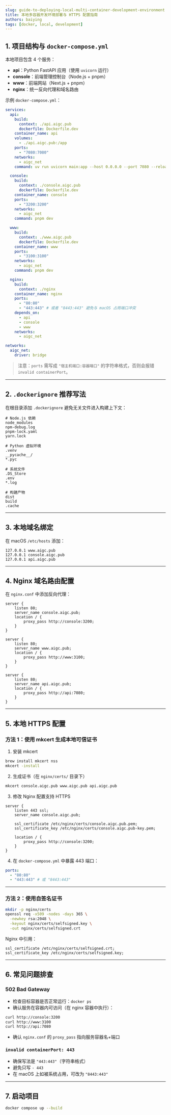 ```yaml
---
slug: guide-to-deploying-local-multi-container-development-environment
title: 本地多容器开发环境部署与 HTTPS 配置指南
authors: baiying
tags: [docker, local, development]
---
```


## 1. 项目结构与 `docker-compose.yml`

本地项目包含 4 个服务：

* **api**：Python FastAPI 应用（使用 `uvicorn` 运行）
* **console**：前端管理控制台（Node.js + pnpm）
* **www**：前端网站（Next.js + pnpm）
* **nginx**：统一反向代理和域名路由

示例 `docker-compose.yml`：

```yaml
services:
  api:
    build:
      context: ./api.aigc.pub
      dockerfile: Dockerfile.dev
    container_name: api
    volumes:
      - ./api.aigc.pub:/app
    ports:
      - "7080:7080"
    networks:
      - aigc_net
    command: uv run uvicorn main:app --host 0.0.0.0 --port 7080 --reload

  console:
    build:
      context: ./console.aigc.pub
      dockerfile: Dockerfile.dev
    container_name: console
    ports:
      - "3200:3200"
    networks:
      - aigc_net
    command: pnpm dev

  www:
    build:
      context: ./www.aigc.pub
      dockerfile: Dockerfile.dev
    container_name: www
    ports:
      - "3100:3100"
    networks:
      - aigc_net
    command: pnpm dev

  nginx:
    build:
      context: ./nginx
    container_name: nginx
    ports:
      - "80:80"
      - "443:443" # 或者 "8443:443" 避免与 macOS 占用端口冲突
    depends_on:
      - api
      - console
      - www
    networks:
      - aigc_net

networks:
  aigc_net:
    driver: bridge
```

> 注意：`ports` 需写成 `"宿主机端口:容器端口"` 的字符串格式，否则会报错 `invalid containerPort`。

---

## 2. `.dockerignore` 推荐写法

在根目录添加 `.dockerignore` 避免无关文件进入构建上下文：

```dockerignore
# Node.js 依赖
node_modules
npm-debug.log
pnpm-lock.yaml
yarn.lock

# Python 虚拟环境
.venv
__pycache__/
*.pyc

# 系统文件
.DS_Store
.env
*.log

# 构建产物
dist
build
.cache
```

---

## 3. 本地域名绑定

在 macOS `/etc/hosts` 添加：

```
127.0.0.1 www.aigc.pub
127.0.0.1 console.aigc.pub
127.0.0.1 api.aigc.pub
```

---

## 4. Nginx 域名路由配置

在 `nginx.conf` 中添加反向代理：

```nginx
server {
    listen 80;
    server_name console.aigc.pub;
    location / {
        proxy_pass http://console:3200;
    }
}

server {
    listen 80;
    server_name www.aigc.pub;
    location / {
        proxy_pass http://www:3100;
    }
}

server {
    listen 80;
    server_name api.aigc.pub;
    location / {
        proxy_pass http://api:7080;
    }
}
```

---

## 5. 本地 HTTPS 配置

### 方法 1：使用 mkcert 生成本地可信证书

1. 安装 mkcert

```bash
brew install mkcert nss
mkcert -install
```

2. 生成证书（在 `nginx/certs/` 目录下）

```bash
mkcert console.aigc.pub www.aigc.pub api.aigc.pub
```

3. 修改 Nginx 配置支持 HTTPS

```nginx
server {
    listen 443 ssl;
    server_name console.aigc.pub;

    ssl_certificate /etc/nginx/certs/console.aigc.pub.pem;
    ssl_certificate_key /etc/nginx/certs/console.aigc.pub-key.pem;

    location / {
        proxy_pass http://console:3200;
    }
}
```

4. 在 `docker-compose.yml` 中暴露 443 端口：

```yaml
ports:
  - "80:80"
  - "443:443" # 或 "8443:443"
```

---

### 方法 2：使用自签名证书

```bash
mkdir -p nginx/certs
openssl req -x509 -nodes -days 365 \
  -newkey rsa:2048 \
  -keyout nginx/certs/selfsigned.key \
  -out nginx/certs/selfsigned.crt
```

Nginx 中引用：

```nginx
ssl_certificate /etc/nginx/certs/selfsigned.crt;
ssl_certificate_key /etc/nginx/certs/selfsigned.key;
```

---

## 6. 常见问题排查

### 502 Bad Gateway

* 检查目标容器是否正常运行：`docker ps`
* 确认服务在容器内可访问（在 nginx 容器中执行）：

```bash
curl http://console:3200
curl http://www:3100
curl http://api:7080
```

* 确认 `nginx.conf` 的 `proxy_pass` 指向服务容器名+端口

### `invalid containerPort: 443`

* 确保写法是 `"443:443"`（字符串格式）
* 避免只写 `- 443`
* 在 macOS 上如被系统占用，可改为 `"8443:443"`

---

## 7. 启动项目

```bash
docker compose up --build
```

